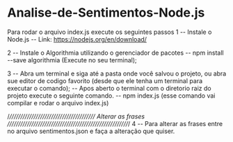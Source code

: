 # Analise-de-Sentimentos-Node.js 


Para rodar o arquivo index.js  execute os seguintes passos
 1 -- Instale o Node.js
    -- Link: https://nodejs.org/en/download/
 
 2 -- Instale o Algorithmia utilizando o gerenciador de pacotes
     -- npm install --save algorithmia (Execute no seu terminal);
     
 3 -- Abra um terminal e siga até a pasta onde você salvou o projeto, ou abra sue editor de codigo favorito
 (desde que ele tenha um terminal para executar o comando);
    -- Apos aberto o terminal com o diretorio raiz do projeto execute o seguinte comando.
       -- npm index.js (esse comando vai compilar e rodar o arquivo index.js)

/*/////////////////////////////////////// Alterar as frases ///////////////////////////////////////////////////////*/
4 -- Para alterar as frases entre no arquivo sentimentos.json e faça a alteração que quiser.
